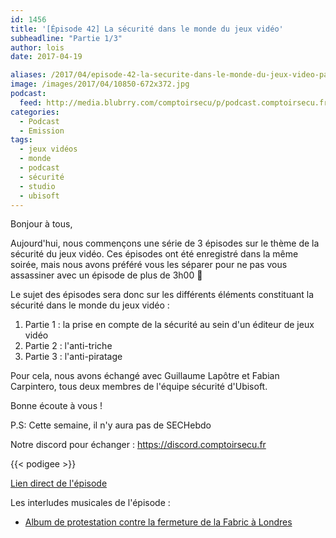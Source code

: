```yaml
---
id: 1456
title: '[Épisode 42] La sécurité dans le monde du jeux vidéo'
subheadline: "Partie 1/3"
author: lois
date: 2017-04-19

aliases: /2017/04/episode-42-la-securite-dans-le-monde-du-jeux-video-partie-13/
image: /images/2017/04/10850-672x372.jpg
podcast:
  feed: http://media.blubrry.com/comptoirsecu/p/podcast.comptoirsecu.fr/CSEC.EP42.2017-04-18.JEUX_VIDEO-1.mp3
categories:
  - Podcast
  - Emission
tags:
  - jeux vidéos
  - monde
  - podcast
  - sécurité
  - studio
  - ubisoft
---
```

Bonjour à tous,

Aujourd'hui, nous commençons une série de 3 épisodes sur le thème de la sécurité du jeux vidéo. Ces épisodes ont été enregistré dans la même soirée, mais nous avons préféré vous les séparer pour ne pas vous assassiner avec un épisode de plus de 3h00 🙂

<!--more-->

Le sujet des épisodes sera donc sur les différents éléments constituant la sécurité dans le monde du jeux vidéo :

<ol type="1">
  <li>
    Partie 1 : la prise en compte de la sécurité au sein d'un éditeur de jeux vidéo
  </li>
  <li>
    Partie 2 : l'anti-triche
  </li>
  <li>
    Partie 3 : l'anti-piratage
  </li>
</ol>

Pour cela, nous avons échangé avec Guillaume Lapôtre et Fabian Carpintero, tous deux membres de l'équipe sécurité d'Ubisoft.

Bonne écoute à vous !

P.S: Cette semaine, il n'y aura pas de SECHebdo

Notre discord pour échanger : <https://discord.comptoirsecu.fr>

{{< podigee >}}

[Lien direct de l'épisode](http://podcast.comptoirsecu.fr/CSEC.EP42.2017-04-18.JEUX_VIDEO-1.mp3)

Les interludes musicales de l'épisode :

  * <a href="https://www.fabriclondon.com/store/save-fabric.html" target="_blank">Album de protestation contre la fermeture de la Fabric à Londres</a>
